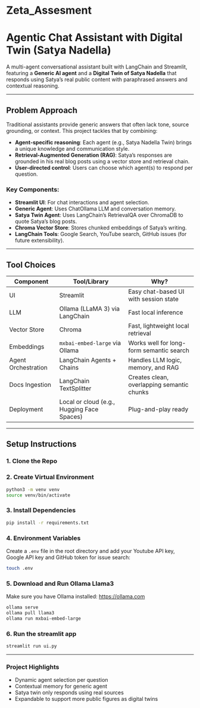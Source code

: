 # Zeta_Assesment

# Agentic Chat Assistant with Digital Twin (Satya Nadella)

A multi-agent conversational assistant built with LangChain and Streamlit, featuring a **Generic AI agent** and a **Digital Twin of Satya Nadella** that responds using Satya’s real public content with paraphrased answers and contextual reasoning.

---

## Problem Approach

Traditional assistants provide generic answers that often lack tone, source grounding, or context. This project tackles that by combining:

- **Agent-specific reasoning**: Each agent (e.g., Satya Nadella Twin) brings a unique knowledge and communication style.
- **Retrieval-Augmented Generation (RAG)**: Satya’s responses are grounded in his real blog posts using a vector store and retrieval chain.
- **User-directed control**: Users can choose which agent(s) to respond per question.


### Key Components:
- **Streamlit UI**: For chat interactions and agent selection.
- **Generic Agent**: Uses ChatOllama LLM and conversation memory.
- **Satya Twin Agent**: Uses LangChain’s RetrievalQA over ChromaDB to quote Satya’s blog posts.
- **Chroma Vector Store**: Stores chunked embeddings of Satya’s writing.
- **LangChain Tools**: Google Search, YouTube search, GitHub issues (for future extensibility).

---

## Tool Choices

| Component         | Tool/Library                  | Why? |
|------------------|-------------------------------|------|
| UI               | Streamlit                     | Easy chat-based UI with session state |
| LLM              | Ollama (LLaMA 3) via LangChain | Fast local inference |
| Vector Store     | Chroma                        | Fast, lightweight local retrieval |
| Embeddings       | `mxbai-embed-large` via Ollama| Works well for long-form semantic search |
| Agent Orchestration | LangChain Agents + Chains     | Handles LLM logic, memory, and RAG |
| Docs Ingestion   | LangChain TextSplitter        | Creates clean, overlapping semantic chunks |
| Deployment       | Local or cloud (e.g., Hugging Face Spaces) | Plug-and-play ready |

---

## Setup Instructions

### 1. Clone the Repo

### 2. Create Virtual Environment

```bash
python3 -m venv venv
source venv/bin/activate
```
### 3. Install Dependencies

```bash
pip install -r requirements.txt
```

### 4. Environment Variables

Create a `.env` file in the root directory and add your Youtube API key, Google API key and GitHub token for issue search:

```bash
touch .env
```
### 5. Download and Run Ollama Llama3

Make sure you have Ollama installed: https://ollama.com
```bash
ollama serve
ollama pull llama3
ollama run mxbai-embed-large
```
### 6. Run the streamlit app
```bash
streamlit run ui.py
```

---


### Project Highlights
- Dynamic agent selection per question
- Contextual memory for generic agent
- Satya twin only responds using real sources
- Expandable to support more public figures as digital twins


